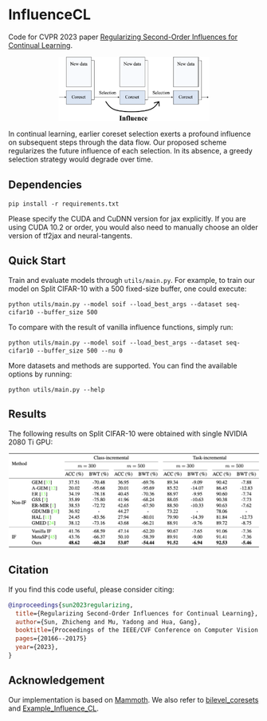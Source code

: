# InfluenceCL

Code for CVPR 2023 paper [Regularizing Second-Order Influences for Continual Learning](https://openaccess.thecvf.com/content/CVPR2023/papers/Sun_Regularizing_Second-Order_Influences_for_Continual_Learning_CVPR_2023_paper.pdf).

<p align="center">
    <img src="assets/intro.png" alt="Coreset selection process in continual learning" width=60%>
</p>

In continual learning, earlier coreset selection exerts a profound influence on subsequent steps through the data flow. Our proposed scheme regularizes the future influence of each selection. In its absence, a greedy selection strategy would degrade over time.

## Dependencies

```shell
pip install -r requirements.txt
```

Please specify the CUDA and CuDNN version for jax explicitly. If you are using CUDA 10.2 or order, you would also need to manually choose an older version of tf2jax and neural-tangents.

## Quick Start

Train and evaluate models through `utils/main.py`. For example, to train our model on Split CIFAR-10 with a 500 fixed-size buffer, one could execute:
```shell
python utils/main.py --model soif --load_best_args --dataset seq-cifar10 --buffer_size 500
```

To compare with the result of vanilla influence functions, simply run:
```shell
python utils/main.py --model soif --load_best_args --dataset seq-cifar10 --buffer_size 500 --nu 0
```

More datasets and methods are supported. You can find the available options by running:
```shell
python utils/main.py --help
```

## Results

The following results on Split CIFAR-10 were obtained with single NVIDIA 2080 Ti GPU:

![](assets/results.png)

## Citation

If you find this code useful, please consider citing:
```bibtex
@inproceedings{sun2023regularizing,
  title={Regularizing Second-Order Influences for Continual Learning},
  author={Sun, Zhicheng and Mu, Yadong and Hua, Gang},
  booktitle={Proceedings of the IEEE/CVF Conference on Computer Vision and Pattern Recognition},
  pages={20166--20175}
  year={2023},
}
```

## Acknowledgement

Our implementation is based on [Mammoth](https://github.com/aimagelab/mammoth). We also refer to [bilevel_coresets](https://github.com/zalanborsos/bilevel_coresets) and [Example_Influence_CL](https://github.com/SSSunQing/Example_Influence_CL).
